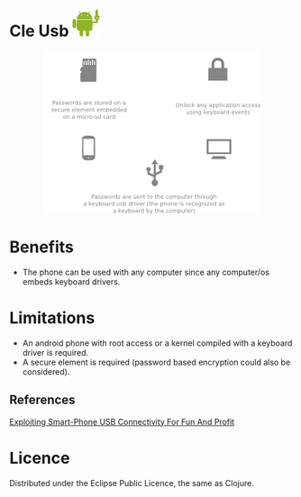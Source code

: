 Cle Usb ![Cle Usb logo](./img/logo.png)
=======
<p align="center">
   <img src="https://github.com/Ewen0/cle-usb/blob/master/img/cle-usb.png?raw=true" alt="Cle Usb schema"/>
</p>

Benefits
========

* The phone can be used with any computer since any computer/os embeds keyboard drivers.

Limitations
===========

* An android phone with root access or a kernel compiled with a keyboard driver is required.
* A secure element is required (password based encryption could also be considered).

References
----------
[Exploiting Smart-Phone USB Connectivity For Fun And Profit](http://cs.gmu.edu/~astavrou/research/acsac10.pdf)

Licence
=======

Distributed under the Eclipse Public Licence, the same as Clojure.
